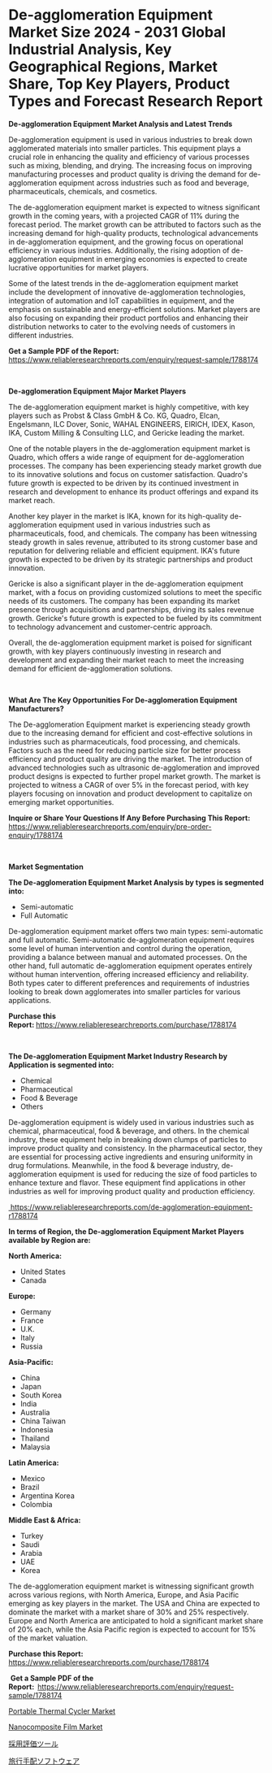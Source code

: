<p><h1>De-agglomeration Equipment Market Size 2024 - 2031 Global Industrial Analysis, Key Geographical Regions, Market Share, Top Key Players, Product Types and Forecast Research Report</h1></p><p><strong>De-agglomeration Equipment Market Analysis and Latest Trends</strong></p>
<p><p>De-agglomeration equipment is used in various industries to break down agglomerated materials into smaller particles. This equipment plays a crucial role in enhancing the quality and efficiency of various processes such as mixing, blending, and drying. The increasing focus on improving manufacturing processes and product quality is driving the demand for de-agglomeration equipment across industries such as food and beverage, pharmaceuticals, chemicals, and cosmetics.</p><p>The de-agglomeration equipment market is expected to witness significant growth in the coming years, with a projected CAGR of 11% during the forecast period. The market growth can be attributed to factors such as the increasing demand for high-quality products, technological advancements in de-agglomeration equipment, and the growing focus on operational efficiency in various industries. Additionally, the rising adoption of de-agglomeration equipment in emerging economies is expected to create lucrative opportunities for market players.</p><p>Some of the latest trends in the de-agglomeration equipment market include the development of innovative de-agglomeration technologies, integration of automation and IoT capabilities in equipment, and the emphasis on sustainable and energy-efficient solutions. Market players are also focusing on expanding their product portfolios and enhancing their distribution networks to cater to the evolving needs of customers in different industries.</p></p>
<p><strong>Get a Sample PDF of the Report:&nbsp;</strong> <a href="https://www.reliableresearchreports.com/enquiry/request-sample/1788174">https://www.reliableresearchreports.com/enquiry/request-sample/1788174</a></p>
<p>&nbsp;</p>
<p><strong>De-agglomeration Equipment Major Market Players</strong></p>
<p><p>The de-agglomeration equipment market is highly competitive, with key players such as Probst & Class GmbH & Co. KG, Quadro, Elcan, Engelsmann, ILC Dover, Sonic, WAHAL ENGINEERS, EIRICH, IDEX, Kason, IKA, Custom Milling & Consulting LLC, and Gericke leading the market.</p><p>One of the notable players in the de-agglomeration equipment market is Quadro, which offers a wide range of equipment for de-agglomeration processes. The company has been experiencing steady market growth due to its innovative solutions and focus on customer satisfaction. Quadro's future growth is expected to be driven by its continued investment in research and development to enhance its product offerings and expand its market reach.</p><p>Another key player in the market is IKA, known for its high-quality de-agglomeration equipment used in various industries such as pharmaceuticals, food, and chemicals. The company has been witnessing steady growth in sales revenue, attributed to its strong customer base and reputation for delivering reliable and efficient equipment. IKA's future growth is expected to be driven by its strategic partnerships and product innovation.</p><p>Gericke is also a significant player in the de-agglomeration equipment market, with a focus on providing customized solutions to meet the specific needs of its customers. The company has been expanding its market presence through acquisitions and partnerships, driving its sales revenue growth. Gericke's future growth is expected to be fueled by its commitment to technology advancement and customer-centric approach. </p><p>Overall, the de-agglomeration equipment market is poised for significant growth, with key players continuously investing in research and development and expanding their market reach to meet the increasing demand for efficient de-agglomeration solutions.</p></p>
<p>&nbsp;</p>
<p><strong>What Are The Key Opportunities For De-agglomeration Equipment Manufacturers?</strong></p>
<p><p>The De-agglomeration Equipment market is experiencing steady growth due to the increasing demand for efficient and cost-effective solutions in industries such as pharmaceuticals, food processing, and chemicals. Factors such as the need for reducing particle size for better process efficiency and product quality are driving the market. The introduction of advanced technologies such as ultrasonic de-agglomeration and improved product designs is expected to further propel market growth. The market is projected to witness a CAGR of over 5% in the forecast period, with key players focusing on innovation and product development to capitalize on emerging market opportunities.</p></p>
<p><strong>Inquire or Share Your Questions If Any Before Purchasing This Report:</strong> <a href="https://www.reliableresearchreports.com/enquiry/pre-order-enquiry/1788174">https://www.reliableresearchreports.com/enquiry/pre-order-enquiry/1788174</a></p>
<p>&nbsp;</p>
<p><strong>Market Segmentation</strong></p>
<p><strong>The De-agglomeration Equipment Market Analysis by types is segmented into:</strong></p>
<p><ul><li>Semi-automatic</li><li>Full Automatic</li></ul></p>
<p><p>De-agglomeration equipment market offers two main types: semi-automatic and full automatic. Semi-automatic de-agglomeration equipment requires some level of human intervention and control during the operation, providing a balance between manual and automated processes. On the other hand, full automatic de-agglomeration equipment operates entirely without human intervention, offering increased efficiency and reliability. Both types cater to different preferences and requirements of industries looking to break down agglomerates into smaller particles for various applications.</p></p>
<p><strong>Purchase this Report:&nbsp;</strong><a href="https://www.reliableresearchreports.com/purchase/1788174">https://www.reliableresearchreports.com/purchase/1788174</a></p>
<p>&nbsp;</p>
<p><strong>The De-agglomeration Equipment Market Industry Research by Application is segmented into:</strong></p>
<p><ul><li>Chemical</li><li>Pharmaceutical</li><li>Food & Beverage</li><li>Others</li></ul></p>
<p><p>De-agglomeration equipment is widely used in various industries such as chemical, pharmaceutical, food & beverage, and others. In the chemical industry, these equipment help in breaking down clumps of particles to improve product quality and consistency. In the pharmaceutical sector, they are essential for processing active ingredients and ensuring uniformity in drug formulations. Meanwhile, in the food & beverage industry, de-agglomeration equipment is used for reducing the size of food particles to enhance texture and flavor. These equipment find applications in other industries as well for improving product quality and production efficiency.</p></p>
<p><a href="https://www.reliableresearchreports.com/de-agglomeration-equipment-r1788174">&nbsp;https://www.reliableresearchreports.com/de-agglomeration-equipment-r1788174</a></p>
<p><strong>In terms of Region, the De-agglomeration Equipment Market Players available by Region are:</strong></p>
<p>
    <p> <strong> North America: </strong>
        <ul>
            <li>United States</li>
            <li>Canada</li>
        </ul>
        </p> 
    <p> <strong> Europe: </strong>
        <ul>
            <li>Germany</li>
            <li>France</li>
            <li>U.K.</li>
            <li>Italy</li>
            <li>Russia</li>
        </ul>
        </p> 
    <p> <strong> Asia-Pacific: </strong>
        <ul>
            <li>China</li>
            <li>Japan</li>
            <li>South Korea</li>
            <li>India</li>
            <li>Australia</li>
            <li>China Taiwan</li>
            <li>Indonesia</li>
            <li>Thailand</li>
            <li>Malaysia</li>
        </ul>
        </p> 
    <p> <strong> Latin America: </strong>
        <ul>
            <li>Mexico</li>
            <li>Brazil</li>
            <li>Argentina Korea</li>
            <li>Colombia</li>
        </ul>
        </p> 
    <p> <strong> Middle East & Africa: </strong>
        <ul>
            <li>Turkey</li>
            <li>Saudi</li>
            <li>Arabia</li>
            <li>UAE</li>
            <li>Korea</li>
        </ul>
    </p>
    </p>
<p><p>The de-agglomeration equipment market is witnessing significant growth across various regions, with North America, Europe, and Asia Pacific emerging as key players in the market. The USA and China are expected to dominate the market with a market share of 30% and 25% respectively. Europe and North America are anticipated to hold a significant market share of 20% each, while the Asia Pacific region is expected to account for 15% of the market valuation.</p></p>
<p><strong>Purchase this Report: </strong><a href="https://www.reliableresearchreports.com/purchase/1788174">https://www.reliableresearchreports.com/purchase/1788174</a></p>
<p>&nbsp;<strong>Get a Sample PDF of the Report:&nbsp;&nbsp;</strong><a href="https://www.reliableresearchreports.com/enquiry/request-sample/1788174">https://www.reliableresearchreports.com/enquiry/request-sample/1788174</a></p>
<p><strong></strong></p>
<p><p><a href="https://medium.com/@basmakahin1451/portable-thermal-cycler-market-insights-into-market-cagr-market-trends-and-growth-strategies-41de596d74dc">Portable Thermal Cycler Market</a></p><p><a href="https://issuu.com/reportprime-2/docs/nanocomposite-film-market-size-2030.pptx">Nanocomposite Film Market</a></p><p><a href="https://medium.com/@abdulkoss2015/%E6%8E%A1%E7%94%A8%E8%A9%95%E4%BE%A1%E3%83%84%E3%83%BC%E3%83%AB%E5%B8%82%E5%A0%B4-%E7%AB%B6%E4%BA%89%E5%88%86%E6%9E%90-%E5%B8%82%E5%A0%B4%E3%83%88%E3%83%AC%E3%83%B3%E3%83%89-2031%E5%B9%B4%E3%81%BE%E3%81%A7%E3%81%AE%E4%BA%88%E6%B8%AC-88dfbce9f827">採用評価ツール</a></p><p><a href="https://medium.com/@peterpatel626/%E6%AC%A1%E3%81%AE%E6%96%87%E7%AB%A0%E3%81%AE%E6%97%A5%E6%9C%AC%E8%AA%9E%E8%A8%B3-%E6%97%85%E8%A1%8C%E6%89%8B%E9%85%8D%E3%82%BD%E3%83%95%E3%83%88%E3%82%A6%E3%82%A7%E3%82%A2%E5%B8%82%E5%A0%B4%E3%81%AF-%E5%B8%82%E5%A0%B4%E3%82%B7%E3%82%A7%E3%82%A2-%E3%82%B5%E3%82%A4%E3%82%BA-2031%E5%B9%B4%E3%81%BE%E3%81%A7%E3%81%AE%E4%BA%88%E6%B8%AC%E3%81%AB%E7%84%A6%E7%82%B9%E3%82%92%E5%BD%93%E3%81%A6%E3%81%A6%E3%81%84%E3%81%BE%E3%81%99-9395f575ecb3">旅行手配ソフトウェア</a></p></p>